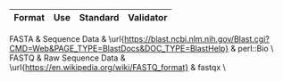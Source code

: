 | Format | Use | Standard | Validator | 
| ------ | ----- | ----- | ----- | 
FASTA & Sequence Data & \url{https://blast.ncbi.nlm.nih.gov/Blast.cgi?CMD=Web&PAGE_TYPE=BlastDocs&DOC_TYPE=BlastHelp} & perl::Bio \\
FASTQ & Raw Sequence Data & \url{https://en.wikipedia.org/wiki/FASTQ_format} & fastqx \\